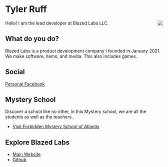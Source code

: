 # Tyler Ruff

<a href="https://blazedlabs.com/"><img align="right" src="https://blazed.sirv.com/logo/BLZ-blue.png?w=120&h=120"></a>

Hello! I am the lead developer at Blazed Labs LLC.

## What do you do?
Blazed Labs is a product development company I founded in January 2021.
We make software, items, and media. This also includes games.

## Social
[Personal Facebook](https://facebook.com/blazed.space)

## Mystery School
Discover a school like no other, in this Mystery school, we are all the students as well as the teachers.
- [Visit Forbidden Mystery School of Atlantis](https://www.facebook.com/groups/atlantismysteryschool)

## Explore Blazed Labs
- [Main Website](https://blazedlabs.com/)
- [Github](https://github.com/blazed-labs)